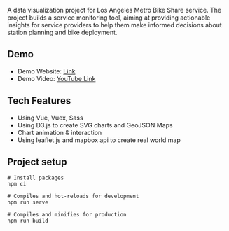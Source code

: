 A data visualization project for Los Angeles Metro Bike Share service. The project builds a service monitoring tool, aiming at providing actionable insights for service providers to help them make informed decisions about station planning and bike deployment.

## Demo
- Demo Website: [Link](http://pdms.usc.edu/dsci-554-projects/project-love554)
- Demo Video: [YouTube Link](https://www.youtube.com/watch?v=R-OWenNrUKA)

## Tech Features
- Using Vue, Vuex, Sass
- Using D3.js to create SVG charts and GeoJSON Maps
- Chart animation & interaction
- Using leaflet.js and mapbox api to create real world map

## Project setup
```
# Install packages
npm ci

# Compiles and hot-reloads for development
npm run serve

# Compiles and minifies for production
npm run build
```
